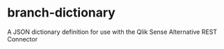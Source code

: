 # branch-dictionary
A JSON dictionary definition for use with the Qlik Sense Alternative REST Connector
